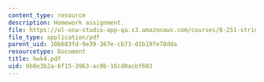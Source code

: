 ```yaml
---
content_type: resource
description: Homework assignment.
file: https://ol-ocw-studio-app-qa.s3.amazonaws.com/courses/8-251-string-theory-for-undergraduates-spring-2007/9b8e3b2a6f153963ac0b16cd0acbf603_hwk4.pdf
file_type: application/pdf
parent_uid: 10b683fd-9e39-367e-cb73-d1b19fe78dda
resourcetype: Document
title: hwk4.pdf
uid: 9b8e3b2a-6f15-3963-ac0b-16cd0acbf603
---
```

